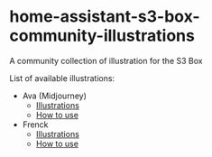 # home-assistant-s3-box-community-illustrations
A community collection of illustration for the S3 Box

List of available illustrations:
- Ava (Midjourney)
  - [Illustrations](ava_midjourney/illustrations)
  - [How to use](ava_midjourney)
- Frenck
  - [Illustrations](frenck/illustrations)
  - [How to use](frenck)